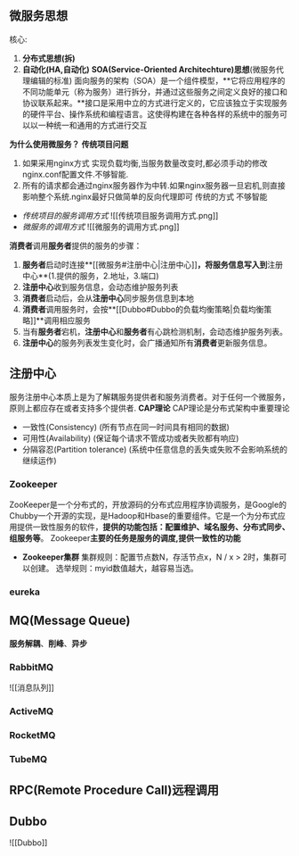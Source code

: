 ## 微服务思想
核心:
1. **分布式思想(拆)** 
2. **自动化(HA,自动化)**
**SOA(Service-Oriented Architechture)思想**(微服务代理编辑的标准)
面向服务的架构（SOA）是一个组件模型，**它将应用程序的不同功能单元（称为服务）进行拆分，并通过这些服务之间定义良好的接口和协议联系起来。**接口是采用中立的方式进行定义的，它应该独立于实现服务的硬件平台、操作系统和编程语言。这使得构建在各种各样的系统中的服务可以以一种统一和通用的方式进行交互

**为什么使用微服务？**
**传统项目问题**
1. 如果采用nginx方式 实现负载均衡,当服务数量改变时,都必须手动的修改nginx.conf配置文件.不够智能.
2. 所有的请求都会通过nginx服务器作为中转.如果nginx服务器一旦宕机,则直接影响整个系统.nginx最好只做简单的反向代理即可
传统的方式 不够智能
- *传统项目的服务调用方式*
![[传统项目服务调用方式.png]]
- *微服务的调用方式*
![[微服务的调用方式.png]]

**消费者**调用**服务者**提供的服务的步骤：
1. **服务者**启动时连接**[[微服务#注册中心|注册中心]]**，将服务信息写入到**注册中心**(1.提供的服务，2.地址，3.端口)
2. **注册中心**收到服务信息，会动态维护服务列表
3. **消费者**启动后，会从**注册中心**同步服务信息到本地
4. **消费者**调用服务时，会按**[[Dubbo#Dubbo的负载均衡策略|负载均衡策略]]**调用相应服务
5. 当有**服务者**宕机，**注册中心**和**服务者**有心跳检测机制，会动态维护服务列表。
6. **注册中心**的服务列表发生变化时，会广播通知所有**消费者**更新服务信息。


## 注册中心
服务注册中心本质上是为了解耦服务提供者和服务消费者。对于任何一个微服务，原则上都应存在或者支持多个提供者.
**CAP理论**
CAP理论是分布式架构中重要理论
- 一致性(Consistency) (所有节点在同一时间具有相同的数据)
- 可用性(Availability) (保证每个请求不管成功或者失败都有响应)
- 分隔容忍(Partition tolerance) (系统中任意信息的丢失或失败不会影响系统的继续运作)

### Zookeeper
ZooKeeper是一个分布式的，开放源码的分布式应用程序协调服务，是Google的Chubby一个开源的实现，是Hadoop和Hbase的重要组件。它是一个为分布式应用提供一致性服务的软件，**提供的功能包括：配置维护、域名服务、分布式同步、组服务等**。
Zookeeper**主要的任务是服务的调度,提供一致性的功能**
- **Zookeeper集群**
集群规则：配置节点数N，存活节点x，N / x > 2时，集群可以创建。
选举规则：myid数值越大，越容易当选。

### eureka


## MQ(Message Queue)
**服务解耦**、**削峰**、**异步**
### RabbitMQ
![[消息队列]]
### ActiveMQ

### RocketMQ
### TubeMQ

## RPC(Remote Procedure Call)远程调用
## Dubbo
![[Dubbo]]